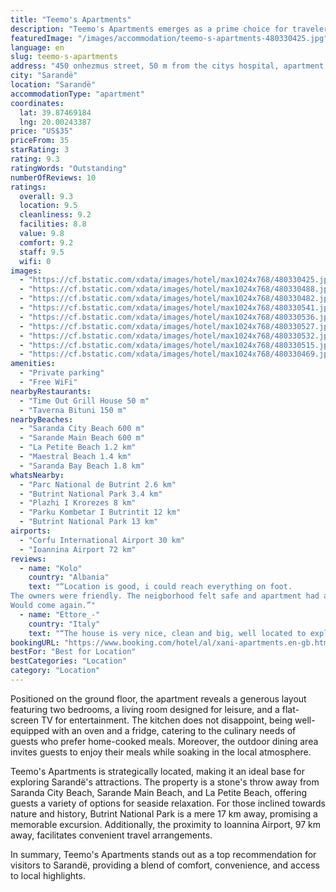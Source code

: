 ```yaml
---
title: "Teemo's Apartments"
description: "Teemo's Apartments emerges as a prime choice for travelers seeking comfort and convenience in the heart of Sarandë."
featuredImage: "/images/accommodation/teemo-s-apartments-480330425.jpg"
language: en
slug: teemo-s-apartments
address: "450 onhezmus street, 50 m from the citys hospital, apartment complex 58, first floor, first apartment., 9701 Sarandë, Albania"
city: "Sarandë"
location: "Sarandë"
accommodationType: "apartment"
coordinates:
  lat: 39.87469184
  lng: 20.00243387
price: "US$35"
priceFrom: 35
starRating: 3
rating: 9.3
ratingWords: "Outstanding"
numberOfReviews: 10
ratings:
  overall: 9.3
  location: 9.5
  cleanliness: 9.2
  facilities: 8.8
  value: 9.8
  comfort: 9.2
  staff: 9.5
  wifi: 0
images:
  - "https://cf.bstatic.com/xdata/images/hotel/max1024x768/480330425.jpg?k=cc3b57560a65c9ead3aef92d8ffdaec564f6d66554a7ba6cbeeb3b8b5b4588da&o=&hp=1"
  - "https://cf.bstatic.com/xdata/images/hotel/max1024x768/480330488.jpg?k=f5c71a9e60161a469aa1f57dd666eb1255dfe291b8c05eac5095a798d383c84f&o=&hp=1"
  - "https://cf.bstatic.com/xdata/images/hotel/max1024x768/480330482.jpg?k=a681646c22bae2e5d140aa028fac7b1750dbfa3f009ce4de24613957ffbf5cd4&o=&hp=1"
  - "https://cf.bstatic.com/xdata/images/hotel/max1024x768/480330541.jpg?k=455ae6243ba0d5d02f5a910314fe03b7decb359cca6ec6f960f1feafcc1774e3&o=&hp=1"
  - "https://cf.bstatic.com/xdata/images/hotel/max1024x768/480330536.jpg?k=2728e4f847b2dd7baafd6c5eeb33c399219b2de87f5c03133028aef733652614&o=&hp=1"
  - "https://cf.bstatic.com/xdata/images/hotel/max1024x768/480330527.jpg?k=9b1a83033d5199126bb456e73a9d0c793dec642623ec5a9505d3f2f1ef797d13&o=&hp=1"
  - "https://cf.bstatic.com/xdata/images/hotel/max1024x768/480330532.jpg?k=36674a389a0dfcb2ed955636f006b9a3ea05da881c3fa23723daf15faef7458e&o=&hp=1"
  - "https://cf.bstatic.com/xdata/images/hotel/max1024x768/480330515.jpg?k=1fd831ad8af733c15a0248ff8f4d3a4bdfd6537a8c237b08b8cab52094819600&o=&hp=1"
  - "https://cf.bstatic.com/xdata/images/hotel/max1024x768/480330469.jpg?k=45be7fce50f2c535890a99f2e3863ad94d9d0b4545ea05768902c6d9e5c386d2&o=&hp=1"
amenities:
  - "Private parking"
  - "Free WiFi"
nearbyRestaurants:
  - "Time Out Grill House 50 m"
  - "Taverna Bituni 150 m"
nearbyBeaches:
  - "Saranda City Beach 600 m"
  - "Sarande Main Beach 600 m"
  - "La Petite Beach 1.2 km"
  - "Maestral Beach 1.4 km"
  - "Saranda Bay Beach 1.8 km"
whatsNearby:
  - "Parc National de Butrint 2.6 km"
  - "Butrint National Park 3.4 km"
  - "Plazhi I Krorezes 8 km"
  - "Parku Kombetar I Butrintit 12 km"
  - "Butrint National Park 13 km"
airports:
  - "Corfu International Airport 30 km"
  - "Ioannina Airport 72 km"
reviews:
  - name: "Kolo"
    country: "Albania"
    text: "“Location is good, i could reach everything on foot.
The owners were friendly. The neigborhood felt safe and apartment had access directly to the main road.
Would come again.”"
  - name: "Ettore_-"
    country: "Italy"
    text: "“The house is very nice, clean and big, well located to explore Saranda. The host was very friendly and provided us with a few tips on the city.”"
bookingURL: "https://www.booking.com/hotel/al/xani-apartments.en-gb.html?aid=8035640"
bestFor: "Best for Location"
bestCategories: "Location"
category: "Location"
---
```


Positioned on the ground floor, the apartment reveals a generous layout featuring two bedrooms, a living room designed for leisure, and a flat-screen TV for entertainment. The kitchen does not disappoint, being well-equipped with an oven and a fridge, catering to the culinary needs of guests who prefer home-cooked meals. Moreover, the outdoor dining area invites guests to enjoy their meals while soaking in the local atmosphere.

Teemo's Apartments is strategically located, making it an ideal base for exploring Sarandë's attractions. The property is a stone's throw away from Saranda City Beach, Sarande Main Beach, and La Petite Beach, offering guests a variety of options for seaside relaxation. For those inclined towards nature and history, Butrint National Park is a mere 17 km away, promising a memorable excursion. Additionally, the proximity to Ioannina Airport, 97 km away, facilitates convenient travel arrangements.

In summary, Teemo's Apartments stands out as a top recommendation for visitors to Sarandë, providing a blend of comfort, convenience, and access to local highlights.
